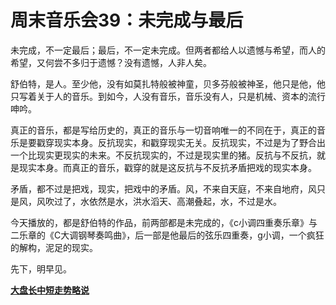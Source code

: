 周末音乐会39：未完成与最后
====



未完成，不一定最后；最后，不一定未完成。但两者都给人以遗憾与希望，而人的希望，又何尝不多归于遗憾？没有遗憾，人非人矣。

舒伯特，是人。至少他，没有如莫扎特般被神童，贝多芬般被神圣，他只是他，他只写着关于人的音乐。到如今，人没有音乐，音乐没有人，只是机械、资本的流行呻吟。

真正的音乐，都是写给历史的，真正的音乐与一切音响唯一的不同在于，真正的音乐是要戳穿现实本身。反抗现实，和戳穿现实无关。反抗现实，不过是为了野合出一个比现实更现实的未来。不反抗现实的，不过是现实里的猪。反抗与不反抗，就是现实本身。而真正的音乐，戳穿的就是这反抗与不反抗矛盾把戏的现实本身。

矛盾，都不过是把戏，现实，把戏中的矛盾。风，不来自天庭，不来自地府，风只是风，风吹过了，水依然是水，洪水滔天、高潮叠起，水，不过是水。

今天播放的，都是舒伯特的作品，前两部都是未完成的，《c小调四重奏乐章》与二乐章的《C大调钢琴奏鸣曲》，后一部是他最后的弦乐四重奏，g小调，一个疯狂的解构，泥足的现实。

先下，明早见。

[**大盘长中短走势略说**](http://blog.sina.com.cn/u/486e105c01000bk4)

